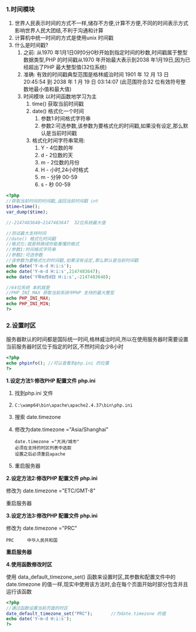 ### 1.时间模块

1. 世界人民表示时间的方式不一样,储存不方便,计算不方便,不同的时间表示方式影响世界人民大团结,不利于沟通和计算
2. 计算机中统一时间的方式是使用unix 时间戳
3. 什么是时间戳?
   1. 之前:   从1970 年1月1日0时0分0秒开始到指定时间的秒数,时间戳属于整型数据类型,PHP 的时间戳从1970 年开始最大表示到2038 年1月19日,因为已经超出了PHP 最大整型值(32位系统)
   2. 准确:   有效的时间戳典型范围是格林威治时间 1901 年 12 月 13 日 20:45:54 到 2038 年 1 月 19 日 03:14:07 (此范围符合32 位有效符号整数地最小值和最大值)
   3. 时间模块 以时间函数地学习为主
      1. time() 获取当前时间戳
      2. date() 格式化一个时间
         1. 参数1:时间格式字符串
         2. 参数2:可选参数,该参数为要格式化的时间戳,如果没有设定,那么默认是当前时间戳
      3. 格式化时间字符串常用:
         1. Y - 4位数的年
         2. d - 2位数的天
         3. m - 2位数的月份
         4. H - 小时,24小时格式
         5. m - 分钟 00-59
         6. s - 秒 00-59

```php
<?php
//获取当前时间的时间戳,返回当前时间戳 int
$time=time();
var_dump($time);

//-2147483648~2147483647  32位系统最大值

//测试最大支持时间
//date() 格式化时间戳
//格式化:就是转换成你能看懂的格式
//参数1:时间格式字符串
//参数2:可选参数
//该参数为要格式化的时间戳,如果没有设定,那么默认是当前时间戳
echo date('Y-m-d H:i:s');
echo date('Y-m-d H:i:s',2147483647);
echo date('Y年m月d日 H:i:s',-2147483648);

//64位系统 本机就是
//PHP_INI_MAX 获取当前系统中PHP 支持的最大整型
echo PHP_INI_MAX;
echo PHP_INI_MIN;
?>
```

### 2.设置时区

服务器默认的时间都是国际统一时间,格林威治时间,所以在使用服务器时需要设置当前服务器时区位于指定的时区,不然时间会少8小时

```php
<?php
echo phpinfo();	//可以查看到php.ini 的位置
?>
```

**1.设定方法1:修改PHP 配置文件 php.ini**

1. 找到php.ini 文件

2. ```
   C:\wamp64\bin\apache\apache2.4.37\bin\php.ini
   ```

3. 搜索 date.timezone 

4. 修改为date.timezone ="Asia/Shanghai"

   ```
   date.timezone ="大洲/城市"
   必须在支持的时区列表中选取
   设置之后必须重启apache
   ```

5. 重启服务器

**2.设定方法2:修改PHP 配置文件 php.ini**

 修改为 date.timezone ="ETC/GMT-8"

重启服务器

**3.设定方法3:修改PHP 配置文件 php.ini**

 修改为 date.timezone ="PRC"

```
PRC		中华人民共和国
```

**重启服务器**

**4.使用函数修改时区**

使用 data_default_timezone_set() 函数来设置时区,其参数和配置文件中的date.timezone 的值一样,现实中使用该方法时,会在每个页面开始时部分包含并且运行该函数

```php
<?php
//通过函数设置当前页面的时区
date_default_timezone_set("PRC");		//为date.timezone 的值
echo date('Y-m-d H:i:s');
?>
```

